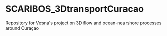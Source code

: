 # SCARIBOS_3DtransportCuracao
Repository for Vesna's project on 3D flow and ocean-nearshore processes around Curaçao
